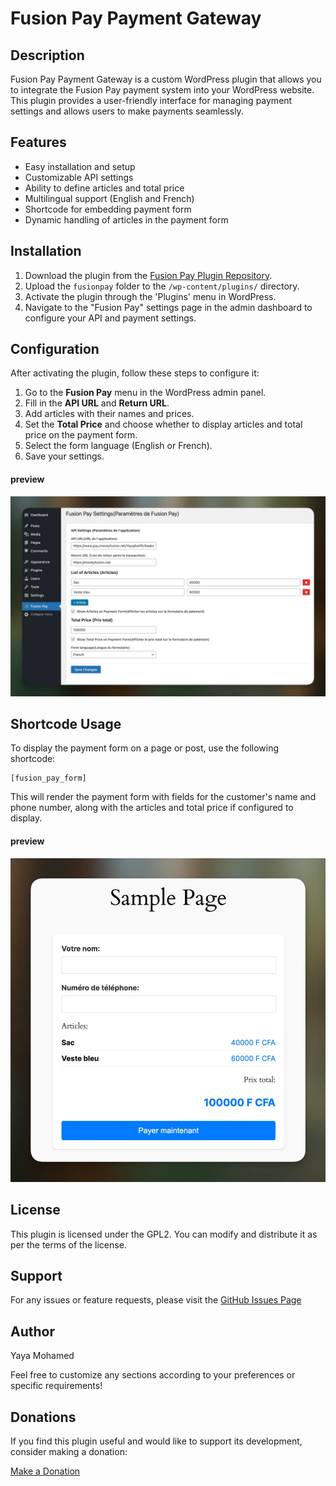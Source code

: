 # Fusion Pay Payment Gateway

## Description

Fusion Pay Payment Gateway is a custom WordPress plugin that allows you to integrate the Fusion Pay payment system into your WordPress website. This plugin provides a user-friendly interface for managing payment settings and allows users to make payments seamlessly.

## Features

- Easy installation and setup
- Customizable API settings
- Ability to define articles and total price
- Multilingual support (English and French)
- Shortcode for embedding payment form
- Dynamic handling of articles in the payment form

## Installation

1. Download the plugin from the [Fusion Pay Plugin Repository](https://wordpress.org/plugins/fusionpay).
2. Upload the `fusionpay` folder to the `/wp-content/plugins/` directory.
3. Activate the plugin through the 'Plugins' menu in WordPress.
4. Navigate to the "Fusion Pay" settings page in the admin dashboard to configure your API and payment settings.

## Configuration

After activating the plugin, follow these steps to configure it:

1. Go to the **Fusion Pay** menu in the WordPress admin panel.
2. Fill in the **API URL** and **Return URL**.
3. Add articles with their names and prices.
4. Set the **Total Price** and choose whether to display articles and total price on the payment form.
5. Select the form language (English or French).
6. Save your settings.

#### preview

![panel](https://raw.githubusercontent.com/Yaya12085/wp-fusionpay/refs/heads/main/images/panel.webp)

## Shortcode Usage

To display the payment form on a page or post, use the following shortcode:

```plaintext
[fusion_pay_form]
```

This will render the payment form with fields for the customer's name and phone number, along with the articles and total price if configured to display.

#### preview

![form](https://raw.githubusercontent.com/Yaya12085/wp-fusionpay/refs/heads/main/images/result.webp)

## License

This plugin is licensed under the GPL2. You can modify and distribute it as per the terms of the license.

## Support

For any issues or feature requests, please visit the [GitHub Issues Page](https://github.com/Yaya12085/wp-fusionpay/issues)

## Author

Yaya Mohamed

Feel free to customize any sections according to your preferences or specific requirements!

## Donations

If you find this plugin useful and would like to support its development, consider making a donation:

[Make a Donation](https://www.pay.moneyfusion.net/Faire_un_don_1726979068528/)
